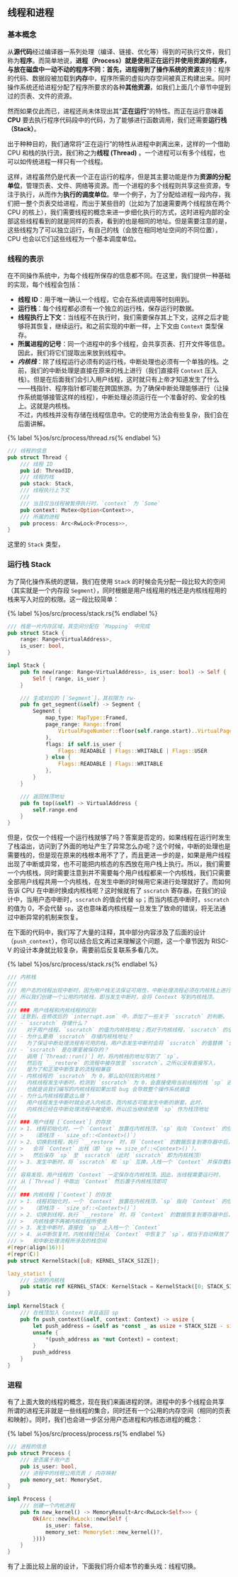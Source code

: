 ## 线程和进程

### 基本概念

从**源代码**经过编译器一系列处理（编译、链接、优化等）得到的可执行文件，我们称为**程序**。而简单地说，**进程（Process）**就是使用正在运行并使用资源的程序，与放在磁盘中一动不动的程序不同：首先，进程得到了操作系统的**资源**支持：程序的代码、数据段被加载到**内存**中，程序所需的虚拟内存空间被真正构建出来。同时操作系统还给进程分配了程序所要求的各种**其他资源**，如我们上面几个章节中提到过的页表、文件的资源。

然而如果仅此而已，进程还尚未体现出其“**正在运行**”的特性。而正在运行意味着 **CPU** 要去执行程序代码段中的代码，为了能够进行函数调用，我们还需要**运行栈（Stack）**。

出于种种目的，我们通常将“正在运行”的特性从进程中剥离出来，这样的一个借助 CPU 和栈的执行流，我们称之为**线程 (Thread)** 。一个进程可以有多个线程，也可以如传统进程一样只有一个线程。

这样，进程虽然仍是代表一个正在运行的程序，但是其主要功能是作为**资源的分配单位**，管理页表、文件、网络等资源。而一个进程的多个线程则共享这些资源，专注于执行，从而作为**执行的调度单位**。举一个例子，为了分配给进程一段内存，我们把一整个页表交给进程，而出于某些目的（比如为了加速需要两个线程放在两个 CPU 的核上），我们需要线程的概念来进一步细化执行的方式，这时进程内部的全部这些线程看到的就是同样的页表，看到的也是相同的地址。但是需要注意的是，这些线程为了可以独立运行，有自己的栈（会放在相同地址空间的不同位置），CPU 也会以它们这些线程为一个基本调度单位。

### 线程的表示

在不同操作系统中，为每个线程所保存的信息都不同。在这里，我们提供一种基础的实现，每个线程会包括：

- **线程 ID**：用于唯一确认一个线程，它会在系统调用等时刻用到。
- **运行栈**：每个线程都必须有一个独立的运行栈，保存运行时数据。
- **线程执行上下文**：当线程不在执行时，我们需要保存其上下文，这样之后才能够将其恢复，继续运行。和之前实现的中断一样，上下文由 `Context` 类型保存。
- **所属进程的记号**：同一个进程中的多个线程，会共享页表、打开文件等信息。因此，我们将它们提取出来放到线程中。
- ***内核栈***：除了线程运行必须有的运行栈，中断处理也必须有一个单独的栈。之前，我们的中断处理是直接在原来的栈上进行（我们直接将 `Context` 压入栈）。但是在后面我们会引入用户线程，这时就只有上帝才知道发生了什么——栈指针、程序指针都可能在跨国旅游。为了确保中断处理能够进行（让操作系统能够接管这样的线程），中断处理必须运行在一个准备好的、安全的栈上。这就是内核栈。  
    不过，内核栈并没有存储在线程信息中。它的使用方法会有些复杂，我们会在后面讲解。

{% label %}os/src/process/thread.rs{% endlabel %}
```rust
/// 线程的信息
pub struct Thread {
    /// 线程 ID
    pub id: ThreadID,
    /// 线程的栈
    pub stack: Stack,
    /// 线程执行上下文
    ///
    /// 当且仅当线程被暂停执行时，`context` 为 `Some`
    pub context: Mutex<Option<Context>>,
    /// 所属的进程
    pub process: Arc<RwLock<Process>>,
}
```

这里的 `Stack` 类型，

### 运行栈 Stack

为了简化操作系统的逻辑，我们在使用 `Stack` 的时候会先分配一段比较大的空间（其实就是一个内存段 `Segment`），同时根据是用户线程用的栈还是内核线程用的栈来写入对应的权限。这一段比较简单：

{% label %}os/src/process/stack.rs{% endlabel %}
```rust
/// 栈是一片内存区域，其空间分配在 `Mapping` 中完成
pub struct Stack {
    range: Range<VirtualAddress>,
    is_user: bool,
}

impl Stack {
    pub fn new(range: Range<VirtualAddress>, is_user: bool) -> Self {
        Self { range, is_user }
    }

    /// 生成对应的 [`Segment`]，其权限为 rw-
    pub fn get_segment(&self) -> Segment {
        Segment {
            map_type: MapType::Framed,
            page_range: Range::from(
                VirtualPageNumber::floor(self.range.start)..VirtualPageNumber::ceil(self.range.end),
            ),
            flags: if self.is_user {
                Flags::READABLE | Flags::WRITABLE | Flags::USER
            } else {
                Flags::READABLE | Flags::WRITABLE
            },
        }
    }

    /// 返回栈顶地址
    pub fn top(&self) -> VirtualAddress {
        self.range.end
    }
}
```

但是，仅仅一个线程一个运行栈就够了吗？答案是否定的，如果线程在运行时发生了栈溢出，访问到了外面的地址产生了异常怎么办呢？这个时候，中断的处理也是需要栈的，但是现在原来的栈根本用不了了，而且更进一步的是，如果是用户线程出现了中断或异常，也不可能把内核态的东西放在用户栈上执行。所以，我们需要一个内核栈，同时需要注意到并不需要每个用户线程都来一个内核栈，我们只需要全部用户线程共用一个内核栈，在发生中断的时候用它来进行处理就好了。而如何告诉 CPU 在中断时换成内核栈呢？这时候就有了 `sscratch` 寄存器，在我们的设计中，当用户态中断时，`sscratch` 的值会代替 `sp`；而当内核态中断时，`sscratch` 的值为 0，不会代替 `sp`，这也意味着内核线程一旦发生了致命的错误，将无法通过中断异常的机制来恢复。

在下面的代码中，我们写了大量的注释，其中部分内容涉及了后面的设计（`push_context`），你可以结合后文再过来理解这个问题，这一个章节因为 RISC-V 的设计本身就比较复杂，需要前后反复联系多看几次。

{% label %}os/src/process/stack.rs{% endlabel %}
```rust
/// 内核栈
///
/// 用户态的线程出现中断时，因为用户栈无法保证可用性，中断处理流程必须在内核栈上进行。
/// 所以我们创建一个公用的内核栈，即当发生中断时，会将 Context 写到内核栈顶。
///
/// ### 用户线程和内核线程的区别
/// 注意到，在修改后的 `interrupt.asm` 中，添加了一些关于 `sscratch` 的判断。
/// - `sscratch` 存储什么？
///   对于用户线程，`sscratch` 的值为内核栈地址；而对于内核线程，`sscratch` 的值为 0
/// - 为什么要用 `sscratch` 存储内核栈地址？
///   为了保证中断处理流程有可用的栈，用户态发生中断时会将 `sscratch` 的值替换 `sp`。
/// - `sscratch` 是在哪里被保存的？
///   调用 [`Thread::run()`] 时，将内核栈的地址写到了 `sp`，
///   然后在 `__restore` 的流程中被存放至 `sscratch`。之所以没有直接写入，
///   是为了和正常中断恢复的流程相兼容
/// - 内核线程的 `sscratch` 为 0，那么如何找到内核栈？
///   内核线程发生中断时，检测到 `sscratch` 为 0，会直接使用当前线程的栈 `sp` 进行中断处理。
///   也就是说我们编写的内核线程如果出现 bug 会导致整个操作系统崩盘
/// - 为什么内核线程要这么做？
///   用户线程发生中断时就会进入内核态，而内核态可能发生中断的嵌套。此时，
///   内核栈已经在中断处理流程中被使用，所以应当继续使用 `sp` 作为栈顶地址
///
/// ### 用户线程 [`Context`] 的存放
/// > 1. 线程初始化时，一个 `Context` 放置在内核栈顶，`sp` 指向 `Context` 的位置
/// >   （即栈顶 - `size_of::<Context>()`）
/// > 2. 切换到线程，执行 `__restore` 时，将 `Context` 的数据恢复到寄存器中后，
/// >   会将 `Context` 出栈（即 `sp += size_of::<Context>()`），
/// >   然后保存 `sp` 至 `sscratch`（此时 `sscratch` 即为内核栈顶）
/// > 3. 发生中断时，将 `sscratch` 和 `sp` 互换，入栈一个 `Context` 并保存数据
///
/// 容易发现，用户线程的 `Context` 一定保存在内核栈顶。因此，当线程需要运行时，
/// 从 [`Thread`] 中取出 `Context` 然后置于内核栈顶即可
///
/// ### 内核线程 [`Context`] 的存放
/// > 1. 线程初始化时，一个 `Context` 放置在内核栈顶，`sp` 指向 `Context` 的位置
/// >   （即栈顶 - `size_of::<Context>()`）
/// > 2. 切换到线程，执行 `__restore` 时，将 `Context` 的数据恢复到寄存器中后，
/// >   内核栈便不再被内核线程所使用
/// > 3. 发生中断时，直接在 `sp` 上入栈一个 `Context`
/// > 4. 从中断恢复时，内核线程已经从 `Context` 中恢复了 `sp`，相当于自动释放了 `Context`
/// >   和中断处理流程所涉及的栈空间
#[repr(align(16))]
#[repr(C)]
pub struct KernelStack([u8; KERNEL_STACK_SIZE]);

lazy_static! {
    /// 公用的内核栈
    pub static ref KERNEL_STACK: KernelStack = KernelStack([0; STACK_SIZE]);
}

impl KernelStack {
    /// 在栈顶加入 Context 并且返回 sp
    pub fn push_context(&self, context: Context) -> usize {
        let push_address = &self as *const _ as usize + STACK_SIZE - size_of::<Context>();
        unsafe {
            *(push_address as *mut Context) = context;
        }
        push_address
    }
}
```

### 进程
有了上面大致的线程的概念，现在我们来画进程的饼。进程中的多个线程会共享
所谓的进程无非就是一些线程的集合，同时还有一个公用的内存空间（相同的页表和映射）。同时，我们也会进一步区分用户态进程和内核态进程的概念：

{% label %}os/src/process/process.rs{% endlabel %}
```rust
/// 进程的信息
pub struct Process {
    /// 是否属于用户态
    pub is_user: bool,
    /// 进程中的线程公用页表 / 内存映射
    pub memory_set: MemorySet,
}

impl Process {
    /// 创建一个内核进程
    pub fn new_kernel() -> MemoryResult<Arc<RwLock<Self>>> {
        Ok(Arc::new(RwLock::new(Self {
            is_user: false,
            memory_set: MemorySet::new_kernel()?,
        })))
    }
}
```

有了上面比较上层的设计，下面我们将介绍本节的重头戏：线程切换。
